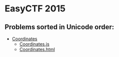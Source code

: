 # EasyCTF 2015
## Problems sorted in Unicode order:

 - [Coordinates](Coordinates.md)
   - [Coordinates.js](Coordinates.js)
   - [Coordinates.html](Coordinates.html)